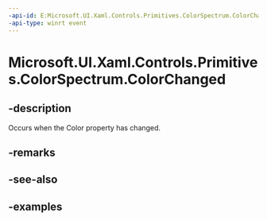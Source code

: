 ```yaml
---
-api-id: E:Microsoft.UI.Xaml.Controls.Primitives.ColorSpectrum.ColorChanged
-api-type: winrt event
---
```


<!-- Event syntax.
public event TypedEventHandler ColorChanged<ColorSpectrum, ColorChangedEventArgs>
-->

# Microsoft.UI.Xaml.Controls.Primitives.ColorSpectrum.ColorChanged

## -description

Occurs when the Color property has changed.

## -remarks

## -see-also

## -examples

